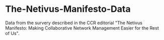 # The-Netivus-Manifesto-Data

Data from the survery described in the CCR editorial "The Netivus Manifesto: Making Collaborative Network Management Easier for the Rest of Us". 
